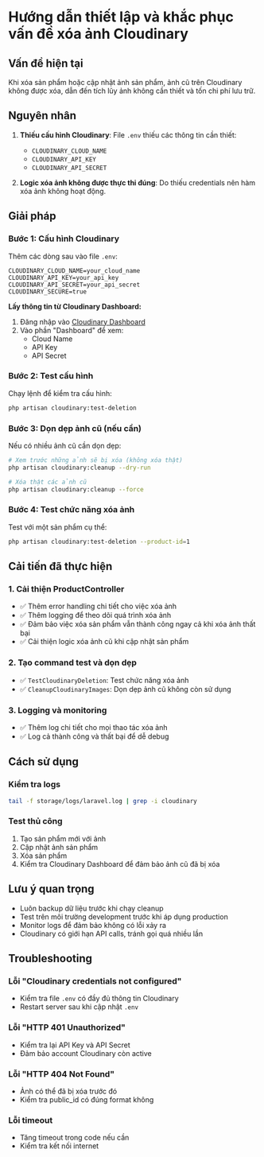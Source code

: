 # Hướng dẫn thiết lập và khắc phục vấn đề xóa ảnh Cloudinary

## Vấn đề hiện tại
Khi xóa sản phẩm hoặc cập nhật ảnh sản phẩm, ảnh cũ trên Cloudinary không được xóa, dẫn đến tích lũy ảnh không cần thiết và tốn chi phí lưu trữ.

## Nguyên nhân
1. **Thiếu cấu hình Cloudinary**: File `.env` thiếu các thông tin cần thiết:
   - `CLOUDINARY_CLOUD_NAME`
   - `CLOUDINARY_API_KEY` 
   - `CLOUDINARY_API_SECRET`

2. **Logic xóa ảnh không được thực thi đúng**: Do thiếu credentials nên hàm xóa ảnh không hoạt động.

## Giải pháp

### Bước 1: Cấu hình Cloudinary
Thêm các dòng sau vào file `.env`:

```env
CLOUDINARY_CLOUD_NAME=your_cloud_name
CLOUDINARY_API_KEY=your_api_key
CLOUDINARY_API_SECRET=your_api_secret
CLOUDINARY_SECURE=true
```

**Lấy thông tin từ Cloudinary Dashboard:**
1. Đăng nhập vào [Cloudinary Dashboard](https://cloudinary.com/console)
2. Vào phần "Dashboard" để xem:
   - Cloud Name
   - API Key
   - API Secret

### Bước 2: Test cấu hình
Chạy lệnh để kiểm tra cấu hình:

```bash
php artisan cloudinary:test-deletion
```

### Bước 3: Dọn dẹp ảnh cũ (nếu cần)
Nếu có nhiều ảnh cũ cần dọn dẹp:

```bash
# Xem trước những ảnh sẽ bị xóa (không xóa thật)
php artisan cloudinary:cleanup --dry-run

# Xóa thật các ảnh cũ
php artisan cloudinary:cleanup --force
```

### Bước 4: Test chức năng xóa ảnh
Test với một sản phẩm cụ thể:

```bash
php artisan cloudinary:test-deletion --product-id=1
```

## Cải tiến đã thực hiện

### 1. Cải thiện ProductController
- ✅ Thêm error handling chi tiết cho việc xóa ảnh
- ✅ Thêm logging để theo dõi quá trình xóa ảnh
- ✅ Đảm bảo việc xóa sản phẩm vẫn thành công ngay cả khi xóa ảnh thất bại
- ✅ Cải thiện logic xóa ảnh cũ khi cập nhật sản phẩm

### 2. Tạo command test và dọn dẹp
- ✅ `TestCloudinaryDeletion`: Test chức năng xóa ảnh
- ✅ `CleanupCloudinaryImages`: Dọn dẹp ảnh cũ không còn sử dụng

### 3. Logging và monitoring
- ✅ Thêm log chi tiết cho mọi thao tác xóa ảnh
- ✅ Log cả thành công và thất bại để dễ debug

## Cách sử dụng

### Kiểm tra logs
```bash
tail -f storage/logs/laravel.log | grep -i cloudinary
```

### Test thủ công
1. Tạo sản phẩm mới với ảnh
2. Cập nhật ảnh sản phẩm
3. Xóa sản phẩm
4. Kiểm tra Cloudinary Dashboard để đảm bảo ảnh cũ đã bị xóa

## Lưu ý quan trọng
- Luôn backup dữ liệu trước khi chạy cleanup
- Test trên môi trường development trước khi áp dụng production
- Monitor logs để đảm bảo không có lỗi xảy ra
- Cloudinary có giới hạn API calls, tránh gọi quá nhiều lần

## Troubleshooting

### Lỗi "Cloudinary credentials not configured"
- Kiểm tra file `.env` có đầy đủ thông tin Cloudinary
- Restart server sau khi cập nhật `.env`

### Lỗi "HTTP 401 Unauthorized"
- Kiểm tra lại API Key và API Secret
- Đảm bảo account Cloudinary còn active

### Lỗi "HTTP 404 Not Found"
- Ảnh có thể đã bị xóa trước đó
- Kiểm tra public_id có đúng format không

### Lỗi timeout
- Tăng timeout trong code nếu cần
- Kiểm tra kết nối internet
